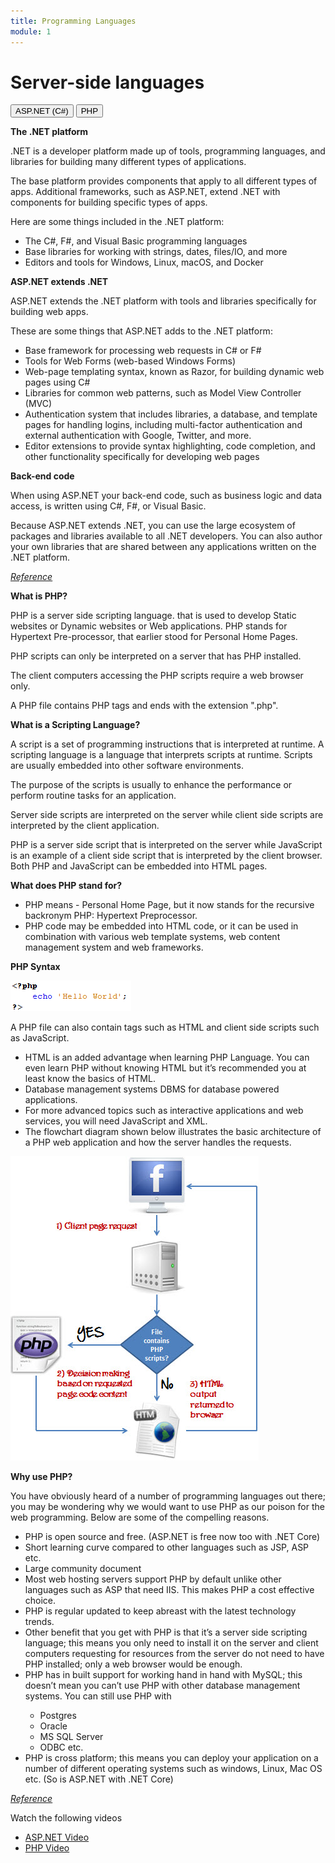 ```yaml
---
title: Programming Languages
module: 1
---
```


# Server-side languages

<div class="tab">
  <button class="tablinks active" onclick="openTab(event, 'C-sharp')">ASP.NET (C#)</button>
  <button class="tablinks" onclick="openTab(event, 'PHP')">PHP</button>
 </div>

<div id="C-sharp" class="tabcontent active" style="display:block">
<p><b>The .NET platform</b></p>

<p>.NET is a developer platform made up of tools, programming languages, and libraries for building many different types of applications.</p>

<p>The base platform provides components that apply to all different types of apps. Additional frameworks, such as ASP.NET, extend .NET with components for building specific types of apps.</p>

<p>Here are some things included in the .NET platform:</p>
<ul>
<li>The C#, F#, and Visual Basic programming languages</li>
<li>Base libraries for working with strings, dates, files/IO, and more</li>
<li>Editors and tools for Windows, Linux, macOS, and Docker</li>
</ul>

<p><b>ASP.NET extends .NET</b></p>

<p>ASP.NET extends the .NET platform with tools and libraries specifically for building web apps.</p>

<p>These are some things that ASP.NET adds to the .NET platform:</p>
<ul>
<li>Base framework for processing web requests in C# or F#</li>
<li>Tools for Web Forms (web-based Windows Forms)</li>
<li>Web-page templating syntax, known as Razor, for building dynamic web pages using C#</li>
<li>Libraries for common web patterns, such as Model View Controller (MVC)</li>
<li>Authentication system that includes libraries, a database, and template pages for handling logins, including multi-factor authentication and external authentication with Google, Twitter, and more.</li>
<li>Editor extensions to provide syntax highlighting, code completion, and other functionality specifically for developing web pages</li>
</ul>

<p><b>Back-end code</b></p>

<p>When using ASP.NET your back-end code, such as business logic and data access, is written using C#, F#, or Visual Basic.</p>

<p>Because ASP.NET extends .NET, you can use the large ecosystem of packages and libraries available to all .NET developers. You can also author your own libraries that are shared between any applications written on the .NET platform.</p>

<a href="https://dotnet.microsoft.com/learn/aspnet/what-is-aspnet" target="_new"><em>Reference</em></a>
</div>

<div id="PHP" class="tabcontent">

<p><b>What is PHP?</b></p>

<p>PHP is a server side scripting language. that is used to develop Static websites or Dynamic websites or Web applications. PHP stands for Hypertext Pre-processor, that earlier stood for Personal Home Pages.</p>

<p>PHP scripts can only be interpreted on a server that has PHP installed.</p>

<p>The client computers accessing the PHP scripts require a web browser only.</p>

<p>A PHP file contains PHP tags and ends with the extension ".php".</p>

<p><b>What is a Scripting Language?</b></p>

<p>A script is a set of programming instructions that is interpreted at runtime.
A scripting language is a language that interprets scripts at runtime. Scripts are usually embedded into other software environments.</p>

<p>The purpose of the scripts is usually to enhance the performance or perform routine tasks for an application.</p>

<p>Server side scripts are interpreted on the server while client side scripts are interpreted by the client application.</p>

<p>PHP is a server side script that is interpreted on the server while JavaScript is an example of a client side script that is interpreted by the client browser. Both PHP and JavaScript can be embedded into HTML pages.</p>

<p><b>What does PHP stand for?</b></p>
<ul>
<li>PHP means - Personal Home Page, but it now stands for the recursive backronym PHP: Hypertext Preprocessor.</li>
<li>PHP code may be embedded into HTML code, or it can be used in combination with various web template systems, web content management system and web frameworks.</li>
</ul>

<p><b>PHP Syntax</b></p>

<p><img src="../imgs/php_code.png" alt="php example" /></p>

<p>A PHP file can also contain tags such as HTML and client side scripts such as JavaScript.</p>

<ul>
<li>HTML is an added advantage when learning PHP Language. You can even learn PHP without knowing HTML but it’s recommended you at least know the basics of HTML.</li>
<li>Database management systems DBMS for database powered applications.</li>
<li>For more advanced topics such as interactive applications and web services, you will need JavaScript and XML.</li>
<li>The flowchart diagram shown below illustrates the basic architecture of a PHP web application and how the server handles the requests.</li>
</ul>

<p><img src="../imgs/php_app_flowchart.jpg" alt="php flowchart" /></p>

<p><b>Why use PHP?</b></p>

<p>You have obviously heard of a number of programming languages out there; you may be wondering why we would want to use PHP as our poison for the web programming. Below are some of the compelling reasons.</p>

<ul>
<li>PHP is open source and free. (ASP.NET is free now too with .NET Core)</li>
<li>Short learning curve compared to other languages such as JSP, ASP etc.</li>
<li>Large community document</li>
<li>Most web hosting servers support PHP by default unlike other languages such as ASP that need IIS. This makes PHP a cost effective choice.</li>
<li>PHP is regular updated to keep abreast with the latest technology trends.</li>
<li>Other benefit that you get with PHP is that it’s a server side scripting language; this means you only need to install it on the server and client computers requesting for resources from the server do not need to have PHP installed; only a web browser would be enough.</li>
<li>PHP has in built support for working hand in hand with MySQL; this doesn’t mean you can’t use PHP with other database management systems. You can still use PHP with</li>
<ul>
<li>Postgres</li>
<li>Oracle</li>
<li>MS SQL Server</li>
<li>ODBC etc.</li>
</ul>
<li>PHP is cross platform; this means you can deploy your application on a number of different operating systems such as windows, Linux, Mac OS etc. (So is ASP.NET with .NET Core)</li>
</ul>

<p><a href="https://www.guru99.com/what-is-php-first-php-program.html" target="_new"><em>Reference</em></a></p>

</div>

<div>
<p>Watch the following videos</p>
<ul>
<li><a href="https://youtu.be/lE8NdaX97m0?list=PLdo4fOcmZ0oW8nviYduHq7bmKode-p8Wy" data-lity>ASP.NET Video</a></li>
<li><a href="https://youtu.be/KL7_wZSTY6Y"  data-lity>PHP Video</a></li>
</div>
